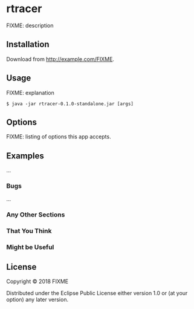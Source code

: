 # rtracer

FIXME: description

## Installation

Download from http://example.com/FIXME.

## Usage

FIXME: explanation

    $ java -jar rtracer-0.1.0-standalone.jar [args]

## Options

FIXME: listing of options this app accepts.

## Examples

...

### Bugs

...

### Any Other Sections
### That You Think
### Might be Useful

## License

Copyright © 2018 FIXME

Distributed under the Eclipse Public License either version 1.0 or (at
your option) any later version.

